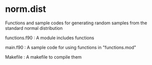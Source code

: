 # norm.dist
Functions and sample codes for generating random samples from the standard normal distribution

functions.f90 : A module includes functions

main.f90 : A sample code for using functions in "functions.mod"

Makefile : A makefile to compile them
